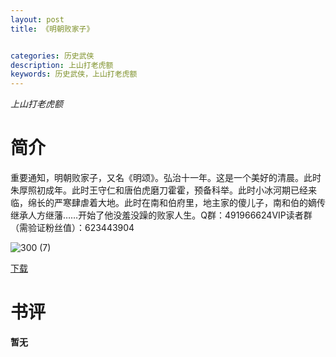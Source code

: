 ```yaml
---
layout: post
title: 《明朝败家子》


categories: 历史武侠
description: 上山打老虎额
keywords: 历史武侠，上山打老虎额
---
```


*上山打老虎额*

# 简介

重要通知，明朝败家子，又名《明颂》。弘治十一年。这是一个美好的清晨。此时朱厚照初成年。此时王守仁和唐伯虎磨刀霍霍，预备科举。此时小冰河期已经来临，绵长的严寒肆虐着大地。此时在南和伯府里，地主家的傻儿子，南和伯的嫡传继承人方继藩……开始了他没羞没躁的败家人生。Q群：491966624VIP读者群（需验证粉丝值）：623443904

![300 (7)](http://tva1.sinaimg.cn/large/008dGP0Fgy1gu0gu0b6p7j308c0b4dh1.jpg)

[下载](https://link.jscdn.cn/1drv/aHR0cHM6Ly8xZHJ2Lm1zL3QvcyFBaGU2R2dNWmVFb2poUlhYQjBnSUZwenNtX3BfP2U9djhTdVc2.txt)

# 书评
**暂无**